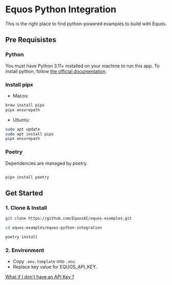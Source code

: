# Equos Python Integration
This is the right place to find python-powered examples to build with Equos.

## Pre Requisistes

### Python
You must have Python 3.11+ installed on your machine to run this app.
To install python, follow [the official documentation](https://www.python.org/downloads/).

### Install pipx

- Macos:
```bash
brew install pipx
pipx ensurepath
```

- Ubuntu:
```bash
sudo apt update
sudo apt install pipx
pipx ensurepath
```

### Poetry
Dependencies are managed by poetry.


```bash

pipx install poetry
```


## Get Started

### 1. Clone & Install
```bash
git clone https://github.com/EquosAI/equos-examples.git

cd equos-examples/equos-python-integration

poetry install
```


### 2. Environment
- Copy `.env.template` into `.env`.
- Replace key value for EQUOS_API_KEY.

[What if I don't have an API Key ?](https://docs.equos.ai)

